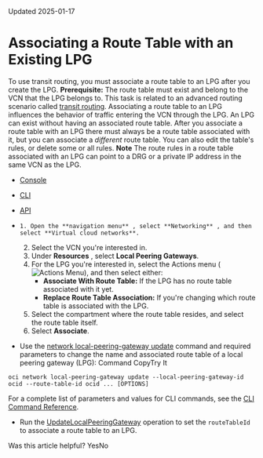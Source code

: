 Updated 2025-01-17
# Associating a Route Table with an Existing LPG
To use transit routing, you must associate a route table to an LPG after you create the LPG.
**Prerequisite:** The route table must exist and belong to the VCN that the LPG belongs to.
This task is related to an advanced routing scenario called [transit routing](https://docs.oracle.com/en-us/iaas/Content/Network/Tasks/transitrouting.htm#Transit_Routing_Access_to_Multiple_VCNs_in_the_Same_Region). Associating a route table to an LPG influences the behavior of traffic entering the VCN through the LPG.
An LPG can exist without having an associated route table. After you associate a route table with an LPG there must always be a route table associated with it, but you can associate a _different_ route table. You can also edit the table's rules, or delete some or all rules. 
**Note** The route rules in a route table associated with an LPG can point to a DRG or a private IP address in the same VCN as the LPG.
  * [Console](https://docs.oracle.com/en-us/iaas/Content/Network/Tasks/lpg-add-route-table.htm)
  * [CLI](https://docs.oracle.com/en-us/iaas/Content/Network/Tasks/lpg-add-route-table.htm)
  * [API](https://docs.oracle.com/en-us/iaas/Content/Network/Tasks/lpg-add-route-table.htm)


  *     1. Open the **navigation menu** , select **Networking** , and then select **Virtual cloud networks**.
    2. Select the VCN you're interested in. 
    3. Under **Resources** , select **Local Peering Gateways**.
    4. For the LPG you're interested in, select the Actions menu (![Actions Menu](https://docs.oracle.com/en-us/iaas/Content/libraries/global-images/actions-menu.png)), and then select either: 
       * **Associate With Route Table:** If the LPG has no route table associated with it yet.
       * **Replace Route Table Association:** If you're changing which route table is associated with the LPG.
    5. Select the compartment where the route table resides, and select the route table itself.
    6. Select **Associate**.
  * Use the [network local-peering-gateway update](https://docs.oracle.com/iaas/tools/oci-cli/latest/oci_cli_docs/cmdref/network/local-peering-gateway/update.html) command and required parameters to change the name and associated route table of a local peering gateway (LPG):
Command
CopyTry It
```
oci network local-peering-gateway update --local-peering-gateway-id ocid --route-table-id ocid ... [OPTIONS]
```

For a complete list of parameters and values for CLI commands, see the [CLI Command Reference](https://docs.oracle.com/iaas/tools/oci-cli/latest).
  * Run the [UpdateLocalPeeringGateway](https://docs.oracle.com/iaas/api/#/en/iaas/latest/LocalPeeringGateway/UpdateLocalPeeringGateway) operation to set the `routeTableId` to associate a route table to an LPG.


Was this article helpful?
YesNo

